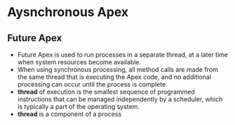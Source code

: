 # Aysnchronous Apex

## Future Apex
* Future Apex is used to run processes in a separate thread, at a later time when system resources become available.
* When using synchronous processing, all method calls are made from the same thread that is executing the Apex code, and no additional processing can occur until the process is complete. 
* <b>thread</b> of execution is the smallest sequence of programmed instructions that can be managed independently by a scheduler, which is typically a part of the operating system.
* <b>thread</b> is a component of a process
